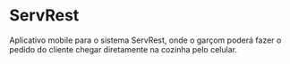 # ServRest
Aplicativo mobile para o sistema ServRest, onde o garçom poderá fazer o pedido do cliente chegar diretamente na cozinha pelo celular. 
 
